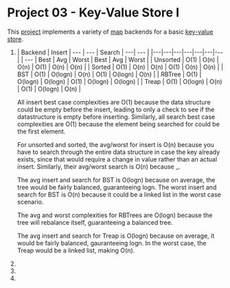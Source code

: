 Project 03 - Key-Value Store I
==============================

This [project] implements a variety of [map] backends for a basic [key-value
store].

[project]:          https://www3.nd.edu/~pbui/teaching/cse.30331.fa16/project03.html
[map]:              https://en.wikipedia.org/wiki/Associative_array
[key-value store]:  https://en.wikipedia.org/wiki/Key-value_database



1. | Backend | Insert | --- | --- | Search | ---| --- |
|---|---|---|---|---|---|---|
| --- | Best | Avg | Worst | Best | Avg | Worst |
| Unsorted | O(1) | O(n) | O(n) | O(1) | O(n) | O(n) |
| Sorted | O(1) | O(n) | O(n) | O(1) | O(n) | O(n) |
| BST | O(1) | O(logn) | O(n) | O(1) | O(logn) | O(n) |
| RBTree | O(1) | O(logn) | O(logn) | O(1) | O(logn) | O(logn) |
| Treap | O(1) | O(logn) | O(n) | O(1) | O(logn) | O(n) |



    All insert best case complexities are O(1) because the data structure could be empty before the insert, leading to only a check to see if the datastructure is empty before inserting. Similarly, all search best case complexities are O(1) because the element being searched for could be the first element.

    For unsorted and sorted, the avg/worst for insert is O(n) because you have to search through the entire data structure in case the key already exists, since that would require a change in value rather than an actual insert. Similarly, their avg/worst search is O(n) because _.
    
    The avg insert and search for BST is O(logn) because on average, the tree would be fairly balanced, guaranteeing logn. The worst insert and search for BST is O(n) because it could be a linked list in the worst case scenario.

    The avg and worst complexities for RBTrees are O(logn) because the tree will rebalance itself, guaranteeing a balanced tree.

    The avg insert and search for Treap is O(logn) because on average, it would be fairly balanced, gauranteeing logn. In the worst case, the Treap would be a linked list, making O(n).


2. 


3.


4.
